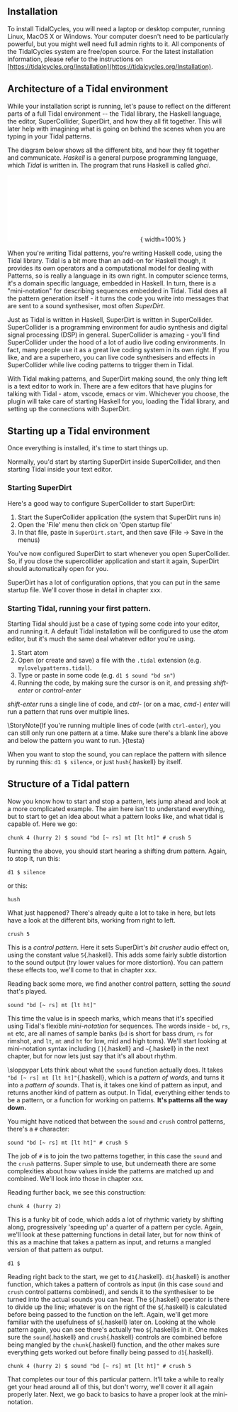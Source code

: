## Installation

To install TidalCycles, you will need a laptop or desktop computer,
running Linux, MacOS X or Windows. Your computer doesn't need to be
particularly powerful, but you might well need full admin rights to
it. All components of the TidalCycles system are free/open source. For
the latest installation information, please refer to the instructions
on
[https://tidalcycles.org/Installation](https://tidalcycles.org/Installation).

## Architecture of a Tidal environment

While your installation script is running, let's pause to reflect on
the different parts of a full Tidal environment -- the Tidal library,
the Haskell language, the editor, SuperCollider, SuperDirt, and how
they all fit together. This will later help with imagining what is
going on behind the scenes when you are typing in your Tidal patterns.

The diagram below shows all the different bits, and how they
fit together and communicate. *Haskell* is a general purpose
programming language, which *Tidal* is written in. The program that
runs Haskell is called *ghci*. 

![Diagram of a Tidal environment](./figures/diagram2.pdf){ width=100% }

When you're writing Tidal patterns, you're writing Haskell code, using
the Tidal library. Tidal is a bit more than an add-on for Haskell
though, it provides its own operators and a computational model for
dealing with Patterns, so is really a language in its own right. In
computer science terms, it's a domain specific language, embedded in
Haskell. In turn, there is a "mini-notation" for describing sequences
embedded in Tidal. Tidal does all the pattern generation itself - it
turns the code you write into messages that are sent to a sound
synthesiser, most often *SuperDirt*.

Just as Tidal is written in Haskell, SuperDirt is written in
SuperCollider. SuperCollider is a programming environment for audio
synthesis and digital signal processing (DSP) in
general. SuperCollider is amazing - you'll find SuperCollider under
the hood of a lot of audio live coding environments. In fact, many
people use it as a great live coding system in its own right. If you
like, and are a superhero, you can live code synthesisers and effects
in SuperCollider while live coding patterns to trigger them in Tidal.

With Tidal making patterns, and SuperDirt making sound, the only thing
left is a text editor to work in. There are a few editors that have
plugins for talking with Tidal - atom, vscode, emacs or vim. Whichever
you choose, the plugin will take care of starting Haskell for you,
loading the Tidal library, and setting up the connections with
SuperDirt. 

## Starting up a Tidal environment

Once everything is installed, it's time to start things up.

Normally, you'd start by starting SuperDirt inside SuperCollider, and
then starting Tidal inside your text editor. 

### Starting SuperDirt

Here's a good way to configure SuperCollider to start SuperDirt:

1. Start the SuperCollider application (the system that SuperDirt runs in)
2. Open the 'File' menu then click on 'Open startup file'
3. In that file, paste in `SuperDirt.start`, and then save (File -> Save in the menus)

You've now configured SuperDirt to start whenever you open
SuperCollider. So, if you close the supercollider application and
start it again, SuperDirt should automatically open for you.

SuperDirt has a lot of configuration options, that you can put in the
same startup file. We'll cover those in detail in chapter xxx.

### Starting Tidal, running your first pattern.

Starting Tidal should just be a case of typing some code into your
editor, and running it. A default Tidal installation will be
configured to use the *atom* editor, but it's much the same deal
whatever editor you're using.

1. Start atom
2. Open (or create and save) a file with the `.tidal` extension (e.g. `mylovelypatterns.tidal`).
3. Type or paste in some code (e.g. `d1 $ sound "bd sn"`)
4. Running the code, by making sure the cursor is on it, and pressing
   *shift-enter* or *control-enter*

*shift-enter* runs a single line of code, and *ctrl-* (or on a mac,
*cmd-*) *enter* will run a pattern that runs over multiple lines.

\StoryNote{If you're running multiple lines of code (with
`ctrl-enter`), you can still only run one pattern at a time. Make sure
there's a blank line above and below the pattern you want to run.
}{testa}

When you want to stop the sound, you can replace the pattern with
silence by running this: `d1 $ silence`, or just `hush`{.haskell} by itself.

## Structure of a Tidal pattern

Now you know how to start and stop a pattern, lets jump ahead and look
at a more complicated example. The aim here isn't to understand
everything, but to start to get an idea about what a pattern looks
like, and what tidal is capable of. Here we go:

```{.haskell render="audio" prefix="d1 $ "}
chunk 4 (hurry 2) $ sound "bd [~ rs] mt [lt ht]" # crush 5
```

Running the above, you should start hearing a shifting drum
pattern. Again, to stop it, run this:

```{.haskell}
d1 $ silence
```

or this:

```{.haskell}
hush
```

What just happened? There's already quite a lot to take in here, but
lets have a look at the different bits, working from right to left.

```{.haskell}
crush 5
```

This is a *control pattern*. Here it sets SuperDirt's *bit crusher*
audio effect on, using the constant value `5`{.haskell}. This adds some fairly
subtle distortion to the sound output (try lower values for more
distortion). You can pattern these effects too, we'll come to that in
chapter xxx.

Reading back some more, we find another control pattern, setting the
*sound* that's played.

```{.haskell}
sound "bd [~ rs] mt [lt ht]"
```

This time the value is in speech marks, which means that it's
specified using Tidal's flexible *mini-notation* for sequences. The
words inside - `bd`, `rs`, `mt` etc, are all names of sample banks
(`bd` is short for bass drum, `rs` for rimshot, and `lt`, `mt` and
`ht` for low, mid and high toms). We'll start looking at mini-notation
syntax including `[]`{.haskell} and `~`{.haskell} in the next chapter, but for now lets
just say that it's all about rhythm.

\sloppypar
Lets think about what the `sound` function actually does. It takes
`"bd [~ rs] mt [lt ht]"`{.haskell}, which is a _pattern of words_, and turns it
into a _pattern of sounds_. That is, it takes one kind of pattern as
input, and returns another kind of pattern as output. In Tidal,
everything either tends to be a pattern, or a function for working on
patterns. **It's patterns all the way down.**

You might have noticed that between the `sound` and `crush` control
patterns, there's a `#` character:

```{.haskell}
sound "bd [~ rs] mt [lt ht]" # crush 5
```

The job of `#` is to join the two patterns together, in this case the
`sound` and the `crush` patterns. Super simple to use, but underneath
there are some complexities about how values inside the patterns are
matched up and combined. We'll look into those in chapter xxx.

Reading further back, we see this construction:

```{.haskell}
chunk 4 (hurry 2)
```

This is a funky bit of code, which adds a lot of rhythmic variety by
shifting along, progressively 'speeding up' a quarter of a pattern per
cycle. Again, we'll look at these patterning functions in detail
later, but for now think of this as a machine that takes a pattern as
input, and returns a mangled version of that pattern as output.

```{.haskell}
d1 $
```
Reading right back to the start, we get to `d1`{.haskell}. `d1`{.haskell} is another function, which takes a pattern of controls as input (in this case `sound` and `crush` control patterns combined), and sends it to the synthesiser to be turned into the actual sounds
you can hear. The `$`{.haskell} operator is there to divide up the line; whatever is on the
right of the `$`{.haskell} is calculated before being passed to the function on the left. Again, we'll get more familiar with the usefulness of `$`{.haskell} later on. Looking at the whole pattern again, you can see there's actually two `$`{.haskell}s in it. One makes sure the `sound`{.haskell} and `crush`{.haskell} controls are combined before being mangled by the `chunk`{.haskell} function, and the other makes sure everything gets worked out before finally being passed to `d1`{.haskell}.

```{.haskell render="audio" prefix="d1 $ "}
chunk 4 (hurry 2) $ sound "bd [~ rs] mt [lt ht]" # crush 5
```

That completes our tour of this particular pattern. It'll take a while
to really get your head around all of this, but don't worry, we'll
cover it all again properly later. Next, we go back to basics to have
a proper look at the mini-notation.

